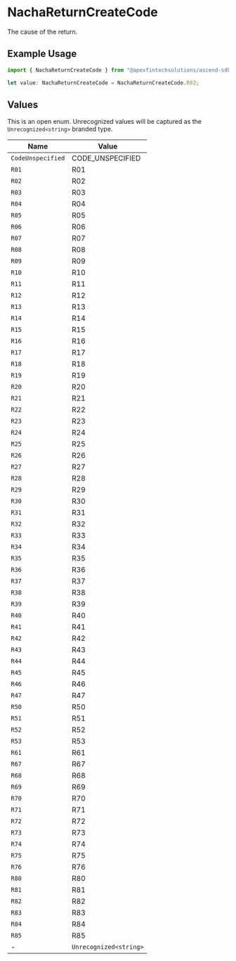 # NachaReturnCreateCode

The cause of the return.

## Example Usage

```typescript
import { NachaReturnCreateCode } from "@apexfintechsolutions/ascend-sdk/models/components";

let value: NachaReturnCreateCode = NachaReturnCreateCode.R82;
```

## Values

This is an open enum. Unrecognized values will be captured as the `Unrecognized<string>` branded type.

| Name                   | Value                  |
| ---------------------- | ---------------------- |
| `CodeUnspecified`      | CODE_UNSPECIFIED       |
| `R01`                  | R01                    |
| `R02`                  | R02                    |
| `R03`                  | R03                    |
| `R04`                  | R04                    |
| `R05`                  | R05                    |
| `R06`                  | R06                    |
| `R07`                  | R07                    |
| `R08`                  | R08                    |
| `R09`                  | R09                    |
| `R10`                  | R10                    |
| `R11`                  | R11                    |
| `R12`                  | R12                    |
| `R13`                  | R13                    |
| `R14`                  | R14                    |
| `R15`                  | R15                    |
| `R16`                  | R16                    |
| `R17`                  | R17                    |
| `R18`                  | R18                    |
| `R19`                  | R19                    |
| `R20`                  | R20                    |
| `R21`                  | R21                    |
| `R22`                  | R22                    |
| `R23`                  | R23                    |
| `R24`                  | R24                    |
| `R25`                  | R25                    |
| `R26`                  | R26                    |
| `R27`                  | R27                    |
| `R28`                  | R28                    |
| `R29`                  | R29                    |
| `R30`                  | R30                    |
| `R31`                  | R31                    |
| `R32`                  | R32                    |
| `R33`                  | R33                    |
| `R34`                  | R34                    |
| `R35`                  | R35                    |
| `R36`                  | R36                    |
| `R37`                  | R37                    |
| `R38`                  | R38                    |
| `R39`                  | R39                    |
| `R40`                  | R40                    |
| `R41`                  | R41                    |
| `R42`                  | R42                    |
| `R43`                  | R43                    |
| `R44`                  | R44                    |
| `R45`                  | R45                    |
| `R46`                  | R46                    |
| `R47`                  | R47                    |
| `R50`                  | R50                    |
| `R51`                  | R51                    |
| `R52`                  | R52                    |
| `R53`                  | R53                    |
| `R61`                  | R61                    |
| `R67`                  | R67                    |
| `R68`                  | R68                    |
| `R69`                  | R69                    |
| `R70`                  | R70                    |
| `R71`                  | R71                    |
| `R72`                  | R72                    |
| `R73`                  | R73                    |
| `R74`                  | R74                    |
| `R75`                  | R75                    |
| `R76`                  | R76                    |
| `R80`                  | R80                    |
| `R81`                  | R81                    |
| `R82`                  | R82                    |
| `R83`                  | R83                    |
| `R84`                  | R84                    |
| `R85`                  | R85                    |
| -                      | `Unrecognized<string>` |